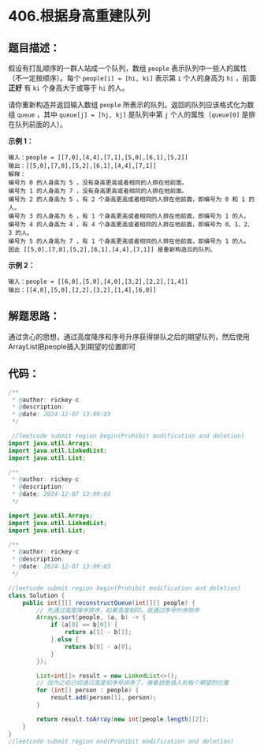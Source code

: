 # 406.根据身高重建队列

## 题目描述：

假设有打乱顺序的一群人站成一个队列，数组 `people` 表示队列中一些人的属性（不一定按顺序）。每个 `people[i] = [hi, ki]` 表示第 `i` 个人的身高为 `hi` ，前面 **正好** 有 `ki` 个身高大于或等于 `hi` 的人。

请你重新构造并返回输入数组 `people` 所表示的队列。返回的队列应该格式化为数组 `queue` ，其中 `queue[j] = [hj, kj]` 是队列中第 `j` 个人的属性（`queue[0]` 是排在队列前面的人）。

 

**示例 1：**

```
输入：people = [[7,0],[4,4],[7,1],[5,0],[6,1],[5,2]]
输出：[[5,0],[7,0],[5,2],[6,1],[4,4],[7,1]]
解释：
编号为 0 的人身高为 5 ，没有身高更高或者相同的人排在他前面。
编号为 1 的人身高为 7 ，没有身高更高或者相同的人排在他前面。
编号为 2 的人身高为 5 ，有 2 个身高更高或者相同的人排在他前面，即编号为 0 和 1 的人。
编号为 3 的人身高为 6 ，有 1 个身高更高或者相同的人排在他前面，即编号为 1 的人。
编号为 4 的人身高为 4 ，有 4 个身高更高或者相同的人排在他前面，即编号为 0、1、2、3 的人。
编号为 5 的人身高为 7 ，有 1 个身高更高或者相同的人排在他前面，即编号为 1 的人。
因此 [[5,0],[7,0],[5,2],[6,1],[4,4],[7,1]] 是重新构造后的队列。
```

**示例 2：**

```
输入：people = [[6,0],[5,0],[4,0],[3,2],[2,2],[1,4]]
输出：[[4,0],[5,0],[2,2],[3,2],[1,4],[6,0]]
```

## 解题思路：

通过贪心的思想，通过高度降序和序号升序获得排队之后的期望队列，然后使用ArrayList把people插入到期望的位置即可

## 代码：

```java
/**
 * @author: rickey-c
 * @description:  
 * @date: 2024-12-07 13:09:03
 */

 //leetcode submit region begin(Prohibit modification and deletion)
import java.util.Arrays;
import java.util.LinkedList;
import java.util.List;

/**
 * @author: rickey-c
 * @description:
 * @date: 2024-12-07 13:09:03
 */

import java.util.Arrays;
import java.util.LinkedList;
import java.util.List;

/**
 * @author: rickey-c
 * @description:
 * @date: 2024-12-07 13:09:03
 */

//leetcode submit region begin(Prohibit modification and deletion)
class Solution {
    public int[][] reconstructQueue(int[][] people) {
        // 先通过高度降序排序，如果高度相同，就通过序号升序排序
        Arrays.sort(people, (a, b) -> {
            if (a[0] == b[0]) {
                return a[1] - b[1];
            } else {
                return b[0] - a[0];
            }
        });

        List<int[]> result = new LinkedList<>();
        // 因为之前已经通过高度和序号排序了，接着就是插入到每个期望的位置
        for (int[] person : people) {
            result.add(person[1], person);
        }

        return result.toArray(new int[people.length][2]);
    }
}
//leetcode submit region end(Prohibit modification and deletion)

```

